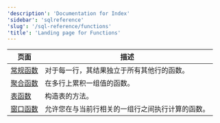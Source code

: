 ```yaml
---
'description': 'Documentation for Index'
'sidebar': 'sqlreference'
'slug': '/sql-reference/functions'
'title': 'Landing page for Functions'
---
```




| 页面                                                               | 描述                                                                                                  |
|-------------------------------------------------------------------|-------------------------------------------------------------------------------------------------------|
| [常规函数](/sql-reference/functions/regular-functions)           | 对于每一行，其结果独立于所有其他行的函数。                                                          |
| [聚合函数](/sql-reference/aggregate-functions)                    | 在多行上累积一组值的函数。                                                                          |
| [表函数](/sql-reference/aggregate-functions)                      | 构造表的方法。                                                                                      |
| [窗口函数](/sql-reference/window-functions)                       | 允许您在与当前行相关的一组行之间执行计算的函数。                                                    |
